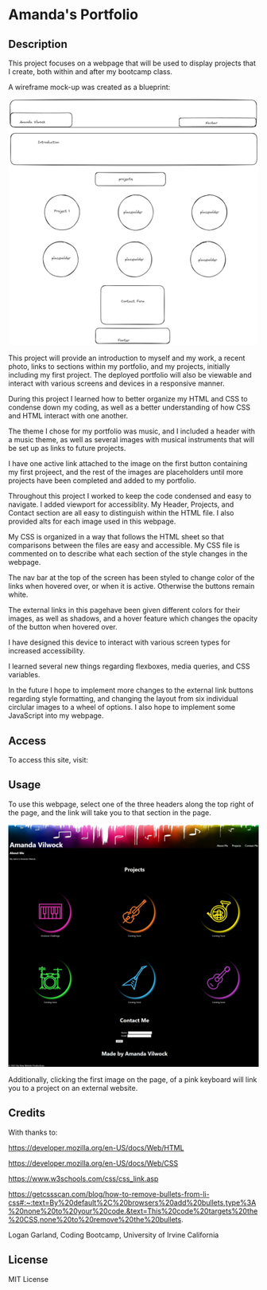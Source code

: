# Amanda's Portfolio

## Description

This project focuses on a webpage that will be used to display projects that I create, both within and after my bootcamp class.

A wireframe mock-up was created as a blueprint:

![Alt text](<assets/images/Wireframing 1.png>)

This project will provide an introduction to myself and my work, a recent photo, links to sections within my portfolio, and my projects, initially including my first project. The deployed portfolio will also be viewable and interact with various screens and devices in a responsive manner.

During this project I learned how to better organize my HTML and CSS to condense down my coding, as well as a better understanding of how CSS and HTML interact with one another.

The theme I chose for my portfolio was music, and I included a header with a music theme, as well as several images with musical instruments that will be set up as links to future projects.

I have one active link attached to the image on the first button containing my first projeect, and the rest of the images are placeholders until more projects have been completed and added to my portfolio.

Throughout this project I worked to keep the code condensed and easy to navigate. I added viewport for accessiblity. My Header, Projects, and Contact section are all easy to distinguish within the HTML file. I also provided alts for each image used in this webpage.

My CSS is organized in a way that follows the HTML sheet so that comparisons between the files are easy and accessible. My CSS file is commented on to describe what each section of the style changes in the webpage.

The nav bar at the top of the screen has been styled to change color of the links when hovered over, or when it is active. Otherwise the buttons remain white.

The external links in this pagehave been given different colors for their images, as well as shadows, and a hover feature which changes the opacity of the button when hovered over.

I have designed this device to interact with various screen types for increased accessibility.

I learned several new things regarding flexboxes, media queries, and CSS variables.

In the future I hope to implement more changes to the external link buttons regarding style formatting, and changing the layout from six individual circlular images to a wheel of options. I also hope to implement some JavaScript into my webpage.


## Access

To access this site, visit: 

## Usage

To use this webpage, select one of the three headers along the top right of the page, and the link will take you to that section in the page.

![Alt text](<assets/images/CSS Portfolio.jpeg>)

Additionally, clicking the first image on the page, of a pink keyboard will link you to a project on an external website.

## Credits

With thanks to:

https://developer.mozilla.org/en-US/docs/Web/HTML

https://developer.mozilla.org/en-US/docs/Web/CSS

https://www.w3schools.com/css/css_link.asp

https://getcssscan.com/blog/how-to-remove-bullets-from-li-css#:~:text=By%20default%2C%20browsers%20add%20bullets,type%3A%20none%20to%20your%20code.&text=This%20code%20targets%20the%20CSS,none%20to%20remove%20the%20bullets.

Logan Garland, Coding Bootcamp, University of Irvine California

## License

MIT License